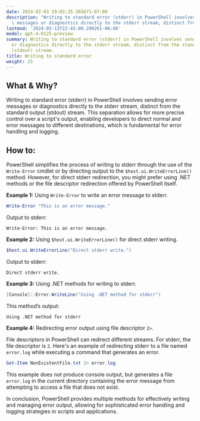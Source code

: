 ```yaml
---
date: 2024-02-03 19:03:35.565671-07:00
description: "Writing to standard error (stderr) in PowerShell involves sending error\
  \ messages or diagnostics directly to the stderr stream, distinct from the standard\u2026"
lastmod: '2024-03-13T22:45:00.299261-06:00'
model: gpt-4-0125-preview
summary: Writing to standard error (stderr) in PowerShell involves sending error messages
  or diagnostics directly to the stderr stream, distinct from the standard output
  (stdout) stream.
title: Writing to standard error
weight: 25
---
```


## What & Why?

Writing to standard error (stderr) in PowerShell involves sending error messages or diagnostics directly to the stderr stream, distinct from the standard output (stdout) stream. This separation allows for more precise control over a script's output, enabling developers to direct normal and error messages to different destinations, which is fundamental for error handling and logging.

## How to:

PowerShell simplifies the process of writing to stderr through the use of the `Write-Error` cmdlet or by directing output to the `$host.ui.WriteErrorLine()` method. However, for direct stderr redirection, you might prefer using .NET methods or the file descriptor redirection offered by PowerShell itself.

**Example 1:** Using `Write-Error` to write an error message to stderr.

```powershell
Write-Error "This is an error message."
```

Output to stderr:
```
Write-Error: This is an error message.
```

**Example 2:** Using `$host.ui.WriteErrorLine()` for direct stderr writing.

```powershell
$host.ui.WriteErrorLine("Direct stderr write.")
```

Output to stderr:
```
Direct stderr write.
```

**Example 3:** Using .NET methods for writing to stderr.

```powershell
[Console]::Error.WriteLine("Using .NET method for stderr")
```

This method’s output:
```
Using .NET method for stderr
```

**Example 4:** Redirecting error output using file descriptor `2>`.

File descriptors in PowerShell can redirect different streams. For stderr, the file descriptor is `2`. Here's an example of redirecting stderr to a file named `error.log` while executing a command that generates an error.

```powershell
Get-Item NonExistentFile.txt 2> error.log
```

This example does not produce console output, but generates a file `error.log` in the current directory containing the error message from attempting to access a file that does not exist.

In conclusion, PowerShell provides multiple methods for effectively writing and managing error output, allowing for sophisticated error handling and logging strategies in scripts and applications.
